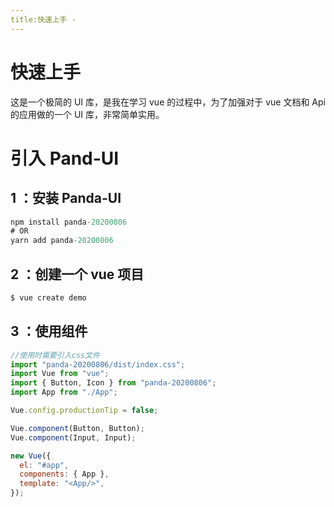 ```yaml
---
title:快速上手 -
---
```


# 快速上手

这是一个极简的 UI 库，是我在学习 vue 的过程中，为了加强对于 vue 文档和 Api 的应用做的一个 UI 库，非常简单实用。

# 引入 Pand-UI

## 1 ：安装 Panda-UI

```js
npm install panda-20200806
# OR
yarn add panda-20200806
```

## 2 ：创建一个 vue 项目

```js
$ vue create demo
```

## 3 ：使用组件

```js
//使用时需要引入css文件
import "panda-20200806/dist/index.css";
import Vue from "vue";
import { Button, Icon } from "panda-20200806";
import App from "./App";

Vue.config.productionTip = false;

Vue.component(Button, Button);
Vue.component(Input, Input);

new Vue({
  el: "#app",
  components: { App },
  template: "<App/>",
});
```

